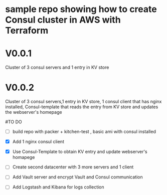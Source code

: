# sample repo showing how to create Consul cluster in AWS with Terraform

# V0.0.1
Cluster of 3 consul servers and 1 entry in KV store
# V0.0.2
Cluster of 3 consul servers,1 entry in KV store, 1 consul client that has nginx installed, Consul-template that reads the entry from KV store and updates the webserver's homepage





#TO DO
- [ ] build repo with packer + kitchen-test , basic ami with consul installed

- [x] Add 1 nginx consul client

- [x] Use Consul-Template to obtain KV entry and update webserver's homapege

- [ ] Create second datacenter with 3 more servers and 1 client

- [ ] Add Vault server and encrypt Vault and Consul communication

- [ ] Add Logstash and Kibana for logs collection
